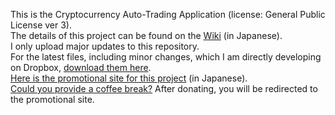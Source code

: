 This is the Cryptocurrency Auto-Trading Application (license: General Public License ver 3).<br>
The details of this project can be found on the [Wiki](https://github.com/ShoheiKIMURA389/bitBuyer-0.8.1.a/wiki) (in Japanese).<br>
I only upload major updates to this repository.<br>
For the latest files, including minor changes, which I am directly developing on Dropbox, [download them here](https://www.dropbox.com/scl/fi/cmsxiwgsfurcwrqjkceoy/bitBuyer.py?rlkey=5juwrwnvvppyu097oq7r0ldvh&e=1&dl=0).<br>
[Here is the promotional site for this project](https://coin-clash-lab.com) (in Japanese).<br>
[Could you provide a coffee break?](https://www.paypal.com/ncp/payment/94AVNEYF53NCA) After donating, you will be redirected to the promotional site.
